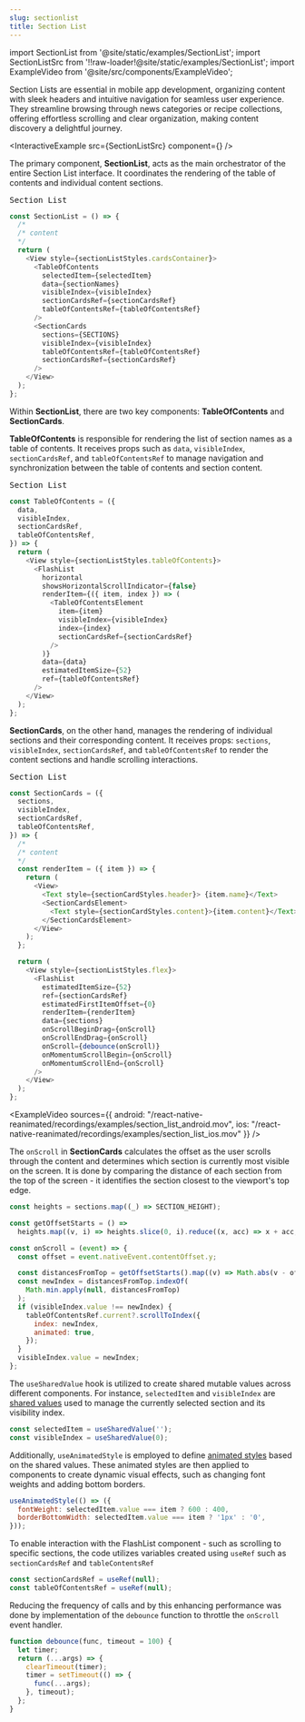 ```yaml
---
slug: sectionlist
title: Section List
---
```


import SectionList from '@site/static/examples/SectionList';
import SectionListSrc from '!!raw-loader!@site/static/examples/SectionList';
import ExampleVideo from '@site/src/components/ExampleVideo';

Section Lists are essential in mobile app development, organizing content with sleek headers and intuitive navigation for seamless user experience. They streamline browsing through news categories or recipe collections, offering effortless scrolling and clear organization, making content discovery a delightful journey.

<InteractiveExample src={SectionListSrc} component={<SectionList />} />

The primary component, **SectionList**, acts as the main orchestrator of the entire Section List interface. It coordinates the rendering of the table of contents and individual content sections.

<samp id="SectionList">Section List</samp>

```js
const SectionList = () => {
  /*
  /* content
  */
  return (
    <View style={sectionListStyles.cardsContainer}>
      <TableOfContents
        selectedItem={selectedItem}
        data={sectionNames}
        visibleIndex={visibleIndex}
        sectionCardsRef={sectionCardsRef}
        tableOfContentsRef={tableOfContentsRef}
      />
      <SectionCards
        sections={SECTIONS}
        visibleIndex={visibleIndex}
        tableOfContentsRef={tableOfContentsRef}
        sectionCardsRef={sectionCardsRef}
      />
    </View>
  );
};
```

Within **SectionList**, there are two key components: **TableOfContents** and **SectionCards**.

**TableOfContents** is responsible for rendering the list of section names as a table of contents. It receives props such as `data`, `visibleIndex`, `sectionCardsRef`, and `tableOfContentsRef` to manage navigation and synchronization between the table of contents and section content.

<samp id="SectionList">Section List</samp>

```js
const TableOfContents = ({
  data,
  visibleIndex,
  sectionCardsRef,
  tableOfContentsRef,
}) => {
  return (
    <View style={sectionListStyles.tableOfContents}>
      <FlashList
        horizontal
        showsHorizontalScrollIndicator={false}
        renderItem={({ item, index }) => (
          <TableOfContentsElement
            item={item}
            visibleIndex={visibleIndex}
            index={index}
            sectionCardsRef={sectionCardsRef}
          />
        )}
        data={data}
        estimatedItemSize={52}
        ref={tableOfContentsRef}
      />
    </View>
  );
};
```

**SectionCards**, on the other hand, manages the rendering of individual sections and their corresponding content. It receives props: `sections`, `visibleIndex`, `sectionCardsRef`, and `tableOfContentsRef` to render the content sections and handle scrolling interactions.

<samp id="SectionList">Section List</samp>

```js
const SectionCards = ({
  sections,
  visibleIndex,
  sectionCardsRef,
  tableOfContentsRef,
}) => {
  /*
  /* content 
  */
  const renderItem = ({ item }) => {
    return (
      <View>
        <Text style={sectionCardStyles.header}> {item.name}</Text>
        <SectionCardsElement>
          <Text style={sectionCardStyles.content}>{item.content}</Text>
        </SectionCardsElement>
      </View>
    );
  };

  return (
    <View style={sectionListStyles.flex}>
      <FlashList
        estimatedItemSize={52}
        ref={sectionCardsRef}
        estimatedFirstItemOffset={0}
        renderItem={renderItem}
        data={sections}
        onScrollBeginDrag={onScroll}
        onScrollEndDrag={onScroll}
        onScroll={debounce(onScroll)}
        onMomentumScrollBegin={onScroll}
        onMomentumScrollEnd={onScroll}
      />
    </View>
  );
};
```

<ExampleVideo
sources={{
    android: "/react-native-reanimated/recordings/examples/section_list_android.mov",
    ios: "/react-native-reanimated/recordings/examples/section_list_ios.mov"
  }}
/>

The `onScroll` in **SectionCards** calculates the offset as the user scrolls through the content and determines which section is currently most visible on the screen. It is done by comparing the distance of each section from the top of the screen - it identifies the section closest to the viewport's top edge.

```js
const heights = sections.map((_) => SECTION_HEIGHT);

const getOffsetStarts = () =>
  heights.map((v, i) => heights.slice(0, i).reduce((x, acc) => x + acc, 0));

const onScroll = (event) => {
  const offset = event.nativeEvent.contentOffset.y;

  const distancesFromTop = getOffsetStarts().map((v) => Math.abs(v - offset));
  const newIndex = distancesFromTop.indexOf(
    Math.min.apply(null, distancesFromTop)
  );
  if (visibleIndex.value !== newIndex) {
    tableOfContentsRef.current?.scrollToIndex({
      index: newIndex,
      animated: true,
    });
  }
  visibleIndex.value = newIndex;
};
```

The `useSharedValue` hook is utilized to create shared mutable values across different components. For instance, `selectedItem` and `visibleIndex` are [shared values](https://docs.swmansion.com/react-native-reanimated/docs/fundamentals/glossary#shared-value) used to manage the currently selected section and its visibility index.

```js
const selectedItem = useSharedValue('');
const visibleIndex = useSharedValue(0);
```

Additionally, `useAnimatedStyle` is employed to define [animated styles](https://docs.swmansion.com/react-native-reanimated/docs/core/useAnimatedStyle/) based on the shared values. These animated styles are then applied to components to create dynamic visual effects, such as changing font weights and adding bottom borders.

```js
useAnimatedStyle(() => ({
  fontWeight: selectedItem.value === item ? 600 : 400,
  borderBottomWidth: selectedItem.value === item ? '1px' : '0',
}));
```

To enable interaction with the FlashList component - such as scrolling to specific sections, the code utilizes variables created using `useRef` such as `sectionCardsRef` and `tableContentsRef`

```js
const sectionCardsRef = useRef(null);
const tableOfContentsRef = useRef(null);
```

Reducing the frequency of calls and by this enhancing performance was done by implementation of the `debounce` function to throttle the `onScroll` event handler.

```js
function debounce(func, timeout = 100) {
  let timer;
  return (...args) => {
    clearTimeout(timer);
    timer = setTimeout(() => {
      func(...args);
    }, timeout);
  };
}
```

